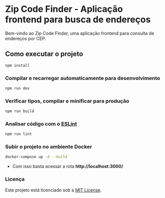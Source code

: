 # Zip Code Finder - Aplicação frontend para busca de endereços

Bem-vindo ao Zip Code Finder, uma aplicação frontend para consulta de endereços por CEP.

## Como executar o projeto

```sh
npm install
```

### Compilar e recarregar automaticamente para desenvolvimento

```sh
npm run dev
```

### Verificar tipos, compilar e minificar para produção

```sh
npm run build
```

### Analisar código com o [ESLint](https://eslint.org/)

```sh
npm run lint
```

### Subir o projeto no ambiente Docker

```sh
docker-compose up -d --build
```

- Com isso basta acessar a rota **http://localhost:3000/**

### Licença

Este projeto está licenciado sob a [MIT License](https://github.com/DouglasVulcano/zip_code_finder_frontend/blob/main/LICENSE).
